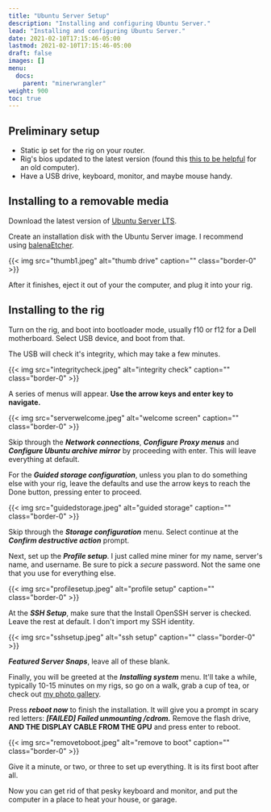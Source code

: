 ```yaml
---
title: "Ubuntu Server Setup"
description: "Installing and configuring Ubuntu Server."
lead: "Installing and configuring Ubuntu Server."
date: 2021-02-10T17:15:46-05:00
lastmod: 2021-02-10T17:15:46-05:00
draft: false
images: []
menu:
  docs:
    parent: "minerwrangler"
weight: 900
toc: true
---
```


## Preliminary setup

- Static ip set for the rig on your router.
- Rig's bios updated to the latest version (found this [this to be helpful](https://askubuntu.com/questions/46886/how-to-create-a-bootable-usb-stick-to-flash-a-bios) for an old computer).
- Have a USB drive, keyboard, monitor, and maybe mouse handy.

## Installing to a removable media

Download the latest version of [Ubuntu Server LTS](https://ubuntu.com/download/server).

Create an installation disk with the Ubuntu Server image. I recommend using [balenaEtcher](https://www.balena.io/etcher/).

{{< img src="thumb1.jpeg" alt="thumb drive" caption="<em></em>" class="border-0" >}}

After it finishes, eject it out of your the computer, and plug it into your rig.

## Installing to the rig

Turn on the rig, and boot into bootloader mode, usually f10 or f12 for a Dell motherboard. Select USB device, and boot from that.

The USB will check it's integrity, which may take a few minutes.

{{< img src="integritycheck.jpeg" alt="integrity check" caption="" class="border-0" >}}

A series of menus will appear. **Use the arrow keys and enter key to navigate.**

{{< img src="serverwelcome.jpeg" alt="welcome screen" caption="" class="border-0" >}}

Skip through the ***Network connections***, ***Configure Proxy menus*** and ***Configure Ubuntu archive mirror*** by proceeding with enter. This will leave everything at default.

For the ***Guided storage configuration***, unless you plan to do something else with your rig, leave the defaults and use the arrow keys to reach the Done button, pressing enter to proceed.

{{< img src="guidedstorage.jpeg" alt="guided storage" caption="" class="border-0" >}}

Skip through the ***Storage configuration*** menu. Select continue at the ***Confirm destructive action*** prompt.

Next, set up the ***Profile setup***. I just called mine miner for my name, server's name, and username. Be sure to pick a *secure* password. Not the same one that you use for everything else.

{{< img src="profilesetup.jpeg" alt="profile setup" caption="" class="border-0" >}}

At the ***SSH Setup***, make sure that the Install OpenSSH server is checked. Leave the rest at default. I don't import my SSH identity.

{{< img src="sshsetup.jpeg" alt="ssh setup" caption="" class="border-0" >}}

***Featured Server Snaps***, leave all of these blank.

Finally, you will be greeted at the ***Installing system*** menu. It'll take a while, typically 10-15 minutes on my rigs, so go on a walk, grab a cup of tea, or check out [my photo gallery](https://nnekrut.netlify.app/gallery/).

Press ***reboot now*** to finish the installation. It will give you a prompt in scary red letters: ***[FAILED] Failed unmounting /cdrom.*** Remove the flash drive, **AND THE DISPLAY CABLE FROM THE GPU** and press enter to reboot.

{{< img src="removetoboot.jpeg" alt="remove to boot" caption="" class="border-0" >}}

Give it a minute, or two, or three to set up everything. It is its first boot after all.

Now you can get rid of that pesky keyboard and monitor, and put the computer in a place to heat your house, or garage.
